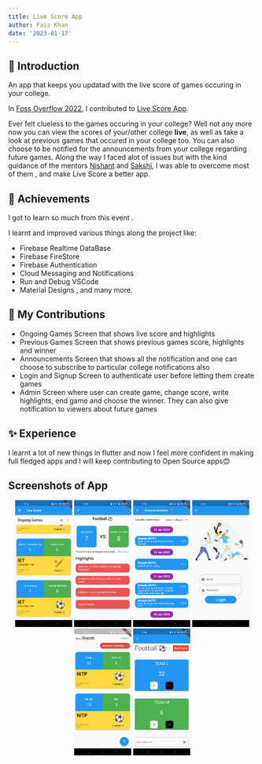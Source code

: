 ```yaml
---
title: Live Score App
author: Faiz Khan
date: '2023-01-17'
---
```


## 👋 Introduction

An app that keeps you updatad with the live score of games occuring in your college.

In [Foss Overflow 2022](https://fossoverflow.dev/), I contributed to [Live Score App](https://github.com/OpenLake/Live-Score-App). 

Ever felt clueless to the games occuring in your college? Well not any more now you can view the scores of your/other college **live**, as well as take a look at previous games that occured in your college too.
You can also choose to be notified for the announcements from your college regarding future games. 
Along the way I faced alot of issues but with the kind guidance of the mentors [Nishant](https://github.com/M-A-D-A-R-A) and [Sakshi](https://github.com/Sakshisaraswat23), I was able to overcome most of them , and make Live Score a better app.

## 🎉 Achievements

I got to learn so much from this event .

I learnt and improved various things along the project like:

- Firebase Realtime DataBase
- Firebase FireStore
- Firebase Authentication
- Cloud Messaging and Notifications
- Run and Debug VSCode
- Material Designs , and many more.

## 📝 My Contributions

- Ongoing Games Screen that shows live score and highlights
- Previous Games Screen that shows previous games score, highlights and winner
- Announcements Screen that shows all the notification and one can choose to subscribe to particular college notifications also
- Login and Signup Screen to authenticate user before letting them create games
- Admin Screen where user can create game, change score, write highlights, end game and choose the winner. They can also give notification to viewers about future games

## ✨ Experience
I learnt a lot of new things in flutter and now I feel more confident in making full fledged apps and I will keep contributing to Open Source apps😊

## Screenshots of App
<p align="center">
  <img src="https://github.com/FaizFk/Live-Score-App/blob/dev/live_score_flutter_app/Screenshots/ongoing.jpg?raw=true" width="23%"></img> 
<img src="https://github.com/FaizFk/Live-Score-App/blob/dev/live_score_flutter_app/Screenshots/ongoing-details.jpg?raw=true" width="23%"></img> 
<img src="https://github.com/FaizFk/Live-Score-App/blob/dev/live_score_flutter_app/Screenshots/announcements.jpg?raw=true" width="23%"></img> 
<img src="https://github.com/FaizFk/Live-Score-App/blob/dev/live_score_flutter_app/Screenshots/login.jpg?raw=true" width="23%"></img> 
<img src="https://github.com/FaizFk/Live-Score-App/blob/dev/live_score_flutter_app/Screenshots/admin-screen.jpg?raw=true" width="23%"></img> 
<img src="https://github.com/FaizFk/Live-Score-App/blob/dev/live_score_flutter_app/Screenshots/score-controller.jpg?raw=true" width="23%"></img>
</p>
